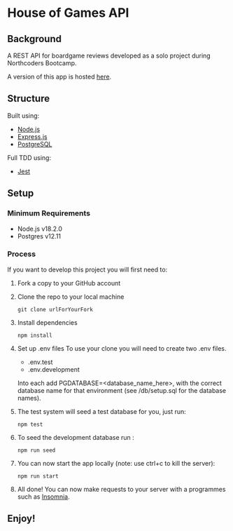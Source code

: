 # House of Games API

## Background

A REST API for boardgame reviews developed as a solo project during Northcoders Bootcamp.

A version of this app is hosted [here](https://nc-games-portfolio.herokuapp.com/api).

## Structure

Built using:

- [Node.js](https://nodejs.org/en/about/)
- [Express.js](https://expressjs.com/)
- [PostgreSQL](https://www.postgresql.org/)

Full TDD using:

- [Jest](https://jestjs.io/)

## Setup

### Minimum Requirements

- Node.js v18.2.0
- Postgres v12.11

### Process

If you want to develop this project you will first need to:

1. Fork a copy to your GitHub account
2. Clone the repo to your local machine
   ```
   git clone urlForYourFork
   ```
3. Install dependencies

   ```
   npm install
   ```

4. Set up .env files
   To use your clone you will need to create two .env files.

   - .env.test
   - .env.development

   Into each add PGDATABASE=<database_name_here>, with the correct database name for that environment (see /db/setup.sql for the database names).

5. The test system will seed a test database for you, just run:
   ```
   npm test
   ```
6. To seed the development database run :
   ```
   npm run seed
   ```
7. You can now start the app locally (note: use ctrl+c to kill the server):
   ```
   npm run start
   ```
8. All done! You can now make requests to your server with a programmes such as [Insomnia](https://insomnia.rest/).

## Enjoy!
